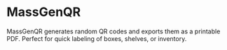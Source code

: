 # MassGenQR
MassGenQR generates random QR codes and exports them as a printable PDF. Perfect for quick labeling of boxes, shelves, or inventory.
